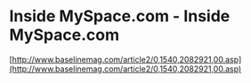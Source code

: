 <!--
id: 1389729
link: http://tumblr.atmos.org/post/1389729/inside-myspace-com-inside-myspace-com
slug: inside-myspace-com-inside-myspace-com
date: Mon Apr 30 2007 21:54:04 GMT-0700 (PDT)
publish: 2007-04-030
tags: 
title: Inside MySpace.com - Inside MySpace.com
-->


Inside MySpace.com - Inside MySpace.com
=======================================

[http://www.baselinemag.com/article2/0,1540,2082921,00.asp](http://www.baselinemag.com/article2/0,1540,2082921,00.asp)

